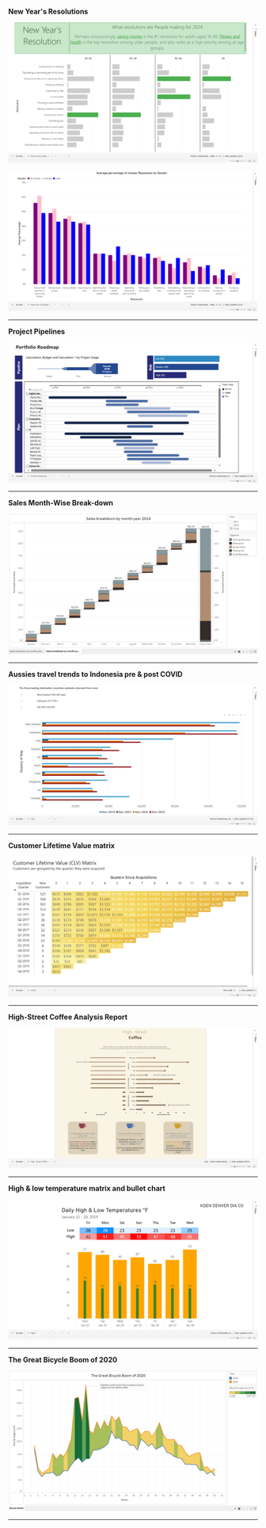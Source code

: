 

**New Year's Resolutions** 


![Popular Resolutions according to Age](images/Popular%20Resolutions%20according%20to%20Age.png)

![Chosen resolution by Gender](images/Chosen%20resolution%20by%20Gender.png)

---

**Project Pipelines**
  
![Portfolio Roadmap](images/Portfolio%20Roadmap.png)

---

**Sales Month-Wise Break-down**

![Waterfall + Line 2014 sales](images/Waterfall%20+%20Line%202014%20sales.png)

---

**Aussies travel trends to Indonesia pre & post COVID**

![Aussies Travel to Indonesia pre & post covid](images/Aussies%20Travel%20to%20Indonesia%20pre%20&%20post%20covid.png)

---

**Customer Lifetime Value matrix**

![Customer Lifetime Value Matrix](images/Customer%20Lifetime%20Value%20Matrix.png)

---

**High-Street Coffee Analysis Report**

![High Street Coffee Report](images/High%20Street%20Coffee%20Report.png)

---

**High & low temperature matrix and bullet chart**

![High & Low temperature Matrix and Error Bar Column](images/High%20&%20Low%20temperature%20Matrix%20and%20Error%20Bar%20Column.png)

---

**The Great Bicycle Boom of 2020**

![The Great Bicycle Boom 2020](images/The%20Great%20Bicycle%20Boom.png)

---
